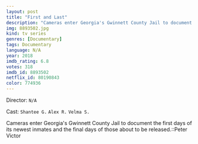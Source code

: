 ```yaml
---
layout: post
title: "First and Last"
description: "Cameras enter Georgia's Gwinnett County Jail to document the first days of its newest inmates and the final days of those about to be released.::Peter Victor.."
img: 8893502.jpg
kind: tv series
genres: [Documentary]
tags: Documentary 
language: N/A
year: 2018
imdb_rating: 6.8
votes: 318
imdb_id: 8893502
netflix_id: 80190843
color: 774936
---
```

Director: `N/A`  

Cast: `Shantee G.` `Alex R.` `Velma S.` 

Cameras enter Georgia's Gwinnett County Jail to document the first days of its newest inmates and the final days of those about to be released.::Peter Victor